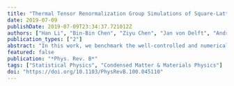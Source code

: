 ```yaml
---
title: "Thermal Tensor Renormalization Group Simulations of Square-Lattice Quantum Spin Models"
date: 2019-07-09
publishDate: 2019-07-09T23:34:37.721012Z
authors: ["Han Li", "Bin-Bin Chen", "Ziyu Chen", "Jan von Delft", "Andreas Weichselbaum", "Wei Li"]
publication_types: ["2"]
abstract: "In this work, we benchmark the well-controlled and numerically accurate exponential thermal tensor renormalization group (XTRG) in the simulation of interacting spin models in two dimensions. Finite temperature introduces a finite thermal correlation length $\xi$, such that for system sizes $L \gg \xi$ finite-size calculations actually simulate the thermodynamic limit. In this paper, we focus on the square lattice Heisenberg antiferromagnet (SLH) and quantum Ising models (QIM) on open and cylindrical geometries up to width W=10. We explore various one-dimensional mapping paths in the matrix product operator (MPO) representation, whose performance is clearly shown to be geometry dependent. We benchmark against quantum Monte Carlo (QMC) data, yet also the series-expansion thermal tensor network results. Thermal properties including the internal energy, specific heat, and spin structure factors, etc. are computed with high precision, obtaining excellent agreement with QMC results. XTRG also allows us to reach remarkably low temperatures. For SLH, we obtain an energy per site u<sub>g</sub><sup>*</sup> $\simeq$−0.6694(4) "
featured: false
publication: "*Phys. Rev. B*"
tags: ["Statistical Physics", "Condensed Matter & Materials Physics"]
doi: "https://doi.org/10.1103/PhysRevB.100.045110"
---
```


